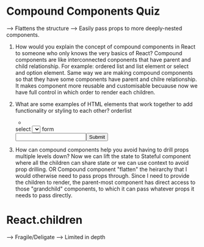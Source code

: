 # Compound Components Quiz

--> Flattens the structure
--> Easily pass props to more deeply-nested components.

1. How would you explain the concept of compound components in React to someone who
   only knows the very basics of React?
   Compound components are like interconnected conponents that have parent and child relationship.
   For example: ordered list and list element or select and option element.
   Same way we are making compound components so that they have some components have parent and chilre relationship. It makes component more reusable and customisable becuause now we have
   full control in which order to render each children.

2. What are some examples of HTML elements that work together to add functionality
   or styling to each other?
   orderlist <ul><li></ul>
   select <select><option></option> </select>
   form <form> <input type="text" /><input type="submit"> </form>

3. How can compound components help you avoid having to drill props multiple levels
   down?
   Now we can lift the state to Stateful component where all the children can share state or we
   can use context to avoid prop drilling.
   OR
   Compound component "flatten" the heirarchy that I would otherwise need to pass
   props through. Since I need to provide the children to render, the parent-most
   component has direct access to those "grandchild" components, to which it can
   pass whatever props it needs to pass directly.

# React.children

--> Fragile/Deligate
--> Limited in depth
